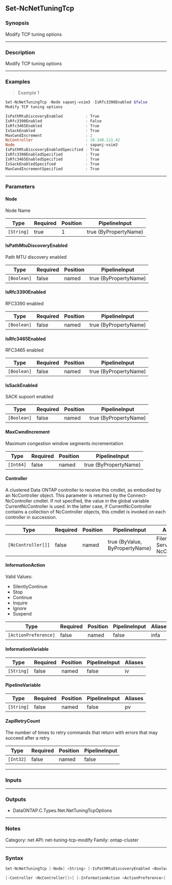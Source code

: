 Set-NcNetTuningTcp
------------------

### Synopsis
Modify TCP tuning options

---

### Description

Modify TCP tuning options

---

### Examples
> Example 1

```PowerShell
Set-NcNetTuningTcp -Node sapanj-vsim3 -IsRfc3390Enabled $false
Modify TCP tuning options

IsPathMtuDiscoveryEnabled          : True
IsRfc3390Enabled                   : False
IsRfc3465Enabled                   : True
IsSackEnabled                      : True
MaxCwndIncrement                   : 2
NcController                       : 10.140.111.42
Node                               : sapanj-vsim3
IsPathMtuDiscoveryEnabledSpecified : True
IsRfc3390EnabledSpecified          : True
IsRfc3465EnabledSpecified          : True
IsSackEnabledSpecified             : True
MaxCwndIncrementSpecified          : True

```

---

### Parameters
#### **Node**
Node Name

|Type      |Required|Position|PipelineInput        |
|----------|--------|--------|---------------------|
|`[String]`|true    |1       |true (ByPropertyName)|

#### **IsPathMtuDiscoveryEnabled**
Path MTU discovery enabled

|Type       |Required|Position|PipelineInput        |
|-----------|--------|--------|---------------------|
|`[Boolean]`|false   |named   |true (ByPropertyName)|

#### **IsRfc3390Enabled**
RFC3390 enabled

|Type       |Required|Position|PipelineInput        |
|-----------|--------|--------|---------------------|
|`[Boolean]`|false   |named   |true (ByPropertyName)|

#### **IsRfc3465Enabled**
RFC3465 enabled

|Type       |Required|Position|PipelineInput        |
|-----------|--------|--------|---------------------|
|`[Boolean]`|false   |named   |true (ByPropertyName)|

#### **IsSackEnabled**
SACK supoort enabled

|Type       |Required|Position|PipelineInput        |
|-----------|--------|--------|---------------------|
|`[Boolean]`|false   |named   |true (ByPropertyName)|

#### **MaxCwndIncrement**
Maximum congestion window segments incrementation

|Type     |Required|Position|PipelineInput        |
|---------|--------|--------|---------------------|
|`[Int64]`|false   |named   |true (ByPropertyName)|

#### **Controller**
A clustered Data ONTAP controller to receive this cmdlet, as embodied by an NcController object.  This parameter is returned by the Connect-NcController cmdlet.  If not specified, the value in the global variable CurrentNcController is used.  In the latter case, if CurrentNcController contains a collection of NcController objects, this cmdlet is invoked on each controller in succession.

|Type              |Required|Position|PipelineInput                 |Aliases                          |
|------------------|--------|--------|------------------------------|---------------------------------|
|`[NcController[]]`|false   |named   |true (ByValue, ByPropertyName)|Filer<br/>Server<br/>NcController|

#### **InformationAction**

Valid Values:

* SilentlyContinue
* Stop
* Continue
* Inquire
* Ignore
* Suspend

|Type                |Required|Position|PipelineInput|Aliases|
|--------------------|--------|--------|-------------|-------|
|`[ActionPreference]`|false   |named   |false        |infa   |

#### **InformationVariable**

|Type      |Required|Position|PipelineInput|Aliases|
|----------|--------|--------|-------------|-------|
|`[String]`|false   |named   |false        |iv     |

#### **PipelineVariable**

|Type      |Required|Position|PipelineInput|Aliases|
|----------|--------|--------|-------------|-------|
|`[String]`|false   |named   |false        |pv     |

#### **ZapiRetryCount**
The number of times to retry commands that return with errors that may succeed after a retry.

|Type     |Required|Position|PipelineInput|
|---------|--------|--------|-------------|
|`[Int32]`|false   |named   |false        |

---

### Inputs

---

### Outputs
* DataONTAP.C.Types.Net.NetTuningTcpOptions

---

### Notes
Category: net
API: net-tuning-tcp-modify
Family: ontap-cluster

---

### Syntax
```PowerShell
Set-NcNetTuningTcp [-Node] <String> [-IsPathMtuDiscoveryEnabled <Boolean>] [-IsRfc3390Enabled <Boolean>] [-IsRfc3465Enabled <Boolean>] [-IsSackEnabled <Boolean>] [-MaxCwndIncrement <Int64>] 
```
```PowerShell
[-Controller <NcController[]>] [-InformationAction <ActionPreference>] [-InformationVariable <String>] [-PipelineVariable <String>] [-ZapiRetryCount <Int32>] [<CommonParameters>]
```
